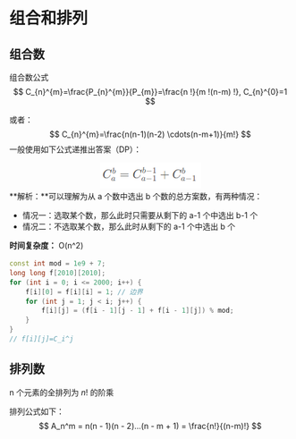 # 组合和排列

## 组合数

组合数公式
$$
C_{n}^{m}=\frac{P_{n}^{m}}{P_{m}}=\frac{n !}{m !(n-m) !}, C_{n}^{0}=1
$$


或者：
$$
C_{n}^{m}=\frac{n(n-1)(n-2) \cdots(n-m+1)}{m!}
$$
一般使用如下公式递推出答案（DP）：

<div align="center">
    <img src="images/组合数.png">
</div>
**解析：**可以理解为从 a 个数中选出 b 个数的总方案数，有两种情况：

- 情况一：选取某个数，那么此时只需要从剩下的 a-1 个中选出 b-1 个
- 情况二：不选取某个数，那么此时从剩下的 a-1 个中选出 b 个

**时间复杂度：** O(n^2)

```c++
const int mod = 1e9 + 7;
long long f[2010][2010];
for (int i = 0; i <= 2000; i++) {
    f[i][0] = f[i][i] = 1; // 边界
    for (int j = 1; j < i; j++) {
        f[i][j] = (f[i - 1][j - 1] + f[i - 1][j]) % mod;
    }
}
// f[i][j]=C_i^j
```

## 排列数

n 个元素的全排列为 $n!$ 的阶乘

排列公式如下：
$$
A_n^m = n(n - 1)(n - 2)...(n - m + 1) = \frac{n!}{(n-m)!}
$$
